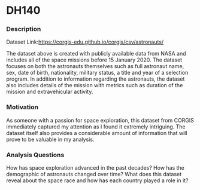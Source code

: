 # DH140

### Description
Dataset Link:https://corgis-edu.github.io/corgis/csv/astronauts/

The dataset above is created with publicly available data from NASA and includes all of the space missions before 15 January 2020. The dataset focuses on both the astronauts themselves such as full astronaut name, sex, date of birth, nationality, military status, a title and year of a selection program. In addition to information regarding the astronauts, the dataset also includes details of the mission with metrics such as duration of the mission and extravehicular activity.

### Motivation
As someone with a passion for space exploration, this dataset from CORGIS immediately captured my attention as I found it extremely intriguing. The dataset itself also provides a considerable amount of information that will prove to be valuable in my analysis.

### Analysis Questions
How has space exploration advanced in the past decades?
How has the demographic of astronauts changed over time?
What does this dataset reveal about the space race and how has each country played a role in it?
